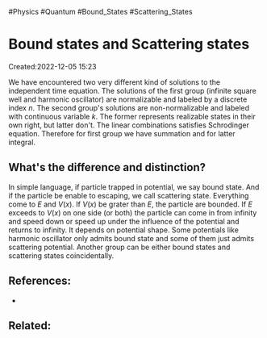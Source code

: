 #Physics #Quantum #Bound_States #Scattering_States
# Bound states and Scattering states
Created:2022-12-05 15:23

We have encountered two very different kind of solutions to the independent time equation. The solutions of the first group (infinite square well and harmonic oscillator) are normalizable and labeled by a discrete index $n$. The second group's solutions are non-normalizable and labeled with continuous variable $k$. 
The former represents realizable states in their own right, but latter don't. The linear combinations satisfies Schrodinger equation. Therefore for first group we have summation and for latter integral.

## What's the difference and distinction?
In simple language, if particle trapped in potential, we say bound state. And if the particle be enable to escaping, we call scattering state. 
Everything come to $E$ and $V(x)$. If $V(x)$ be grater than $E$, the particle are bounded. If $E$ exceeds to $V(x)$ on one side (or both) the particle can come in from infinity and speed down or speed up under the influence of the potential and returns to infinity. It depends on potential shape.
Some potentials like harmonic oscillator only admits bound state and some of them just admits scattering potential. Another group can be either bound states and scattering states coincidentally. 


## References:
- 
## Related:

